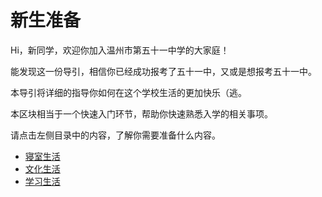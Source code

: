 # 新生准备

Hi，新同学，欢迎你加入温州市第五十一中学的大家庭！

能发现这一份导引，相信你已经成功报考了五十一中，又或是想报考五十一中。

本导引将详细的指导你如何在这个学校生活的更加快乐（逃。

本区块相当于一个快速入门环节，帮助你快速熟悉入学的相关事项。

请点击左侧目录中的内容，了解你需要准备什么内容。

- [寝室生活](./寝室生活.md)
- [文化生活](./文化生活.md)
- [学习生活](./学习生活.md)